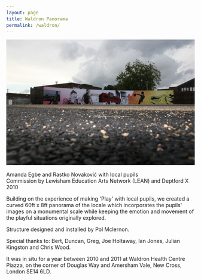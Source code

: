 ```yaml
---
layout: page
title: Waldron Panorama
permalink: /waldron/
---
```


![waldron](/images/waldron.jpg)

Amanda Egbe and Rastko Novaković with local pupils  
Commission by Lewisham Education Arts Network (LEAN) and Deptford X 2010

Building on the experience of making 'Play' with local pupils, we created a curved 60ft x 8ft panorama of the locale which incorporates the pupils' images on a monumental scale while keeping the emotion and movement of the playful situations originally explored.

Structure designed and installed by Pol Mclernon.

Special thanks to: Bert, Duncan, Greg, Joe Holtaway, Ian Jones, Julian Kingston and Chris Wood.

It was in situ for a year between 2010 and 2011 at Waldron Health Centre Piazza, on the corner of Douglas Way and Amersham Vale, New Cross, London SE14 6LD.
